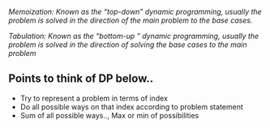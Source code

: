 


_Memoization: Known as the “top-down” dynamic programming, usually the problem is solved in the direction of the main problem to the base cases._

_Tabulation: Known as the “bottom-up ” dynamic programming, usually the problem is solved in the direction of solving the base cases to the main problem_


## Points to think of DP below..
* Try to represent a problem in terms of index
* Do all possible ways on that index according to problem statement
* Sum of all possible ways.., Max or min of possibilities